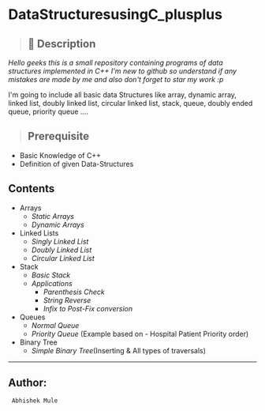 # DataStructuresusingC_plusplus 

> ## &#x1F534; Description

*Hello geeks this is a small repository containing programs of data structures implemented in C++
I'm  new to github so understand if any mistakes are made by me and also don't forget to star my work :p*


I'm going to include all basic data Structures like array, dynamic array, linked list, doubly linked list, circular linked list, stack, 
queue, doubly ended queue, priority queue ....

> ## Prerequisite 

* Basic Knowledge of C++
* Definition of given Data-Structures

## Contents

* Arrays
    * *Static Arrays*
    * *Dynamic Arrays*
* Linked Lists
    * *Singly Linked List*
    * *Doubly Linked List*
    * *Circular Linked List*
* Stack
    * *Basic Stack*
    * *Applications*
         * *Parenthesis Check*
         * *String Reverse*
         * *Infix to Post-Fix conversion*
* Queues
   * *Normal Queue*
   * *Priority Queue* (Example based on - Hospital Patient Priority order)
* Binary Tree
   * *Simple Binary Tree*(Inserting & All types of traversals)
    
---
## Author:
     Abhishek Mule
